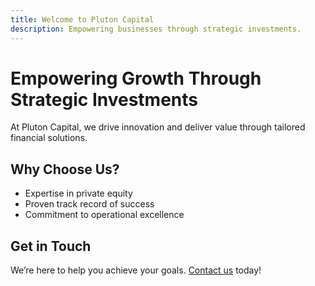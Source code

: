 ```yaml
---
title: Welcome to Pluton Capital
description: Empowering businesses through strategic investments.
---
```


# Empowering Growth Through Strategic Investments

At Pluton Capital, we drive innovation and deliver value through tailored financial solutions.

## Why Choose Us?

- Expertise in private equity
- Proven track record of success
- Commitment to operational excellence

## Get in Touch

We’re here to help you achieve your goals. [Contact us](/contact) today!
